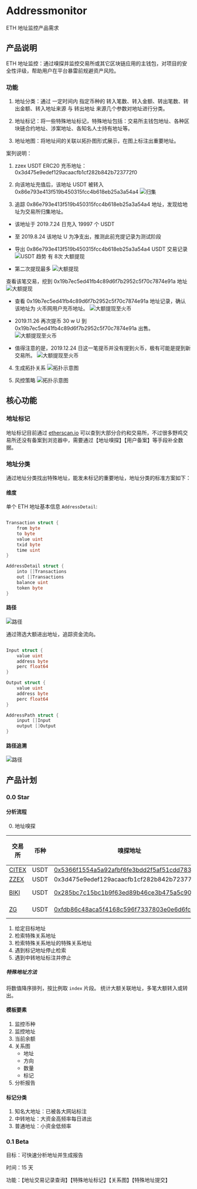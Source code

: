 # Addressmonitor
ETH 地址监控产品需求

## 产品说明

ETH 地址监控：通过嗅探并监控交易所或其它区块链应用的主钱包，对项目的安全性评级，帮助用户在平台暴雷前规避资产风险。

### 功能

1. 地址分类：通过 一定时间内 指定币种的 转入笔数、转入金额、转出笔数、转出金额、转入地址来源 与 转出地址 来源几个参数对地址进行分类。

2. 地址标记：将一些特殊地址标记，特殊地址包括：交易所主钱包地址、各种区块链合约地址、涉案地址、各知名人士持有地址等。

3. 地址地图：将地址间的关联以拓扑图形式展示，在图上标注出重要地址。

案列说明：

1. zzex USDT ERC20 充币地址：0x3d475e9edef129acaacfb1cf282b842b723772f0

2. 向该地址充值后，该地址 USDT 被转入 0x86e793e413f519b450315fcc4b618eb25a3a54a4
![归集](./img/charg.png)

3. 追踪 0x86e793e413f519b450315fcc4b618eb25a3a54a4 地址，发现给地址为交易所归集地址。
- 该地址于 2019.7.24 日充入 19997 个 USDT
- 至 2019.8.24 该地址 U 为净支出，推测此前充提记录为测试阶段
- 导出  0x86e793e413f519b450315fcc4b618eb25a3a54a4 USDT 交易记录
![USDT 趋势](./img/zzex_usdt.png)
有 8次 大额提现

- 第二次提现最多
![大额提现](./img/zzex_usdt_1008.png)

查看该笔交易，挖到 0x19b7ec5ed41fb4c89d6f7b2952c5f70c7874e91a 地址
![大额提现](./img/zzex_usdt_1008.1.png)

- 查看 0x19b7ec5ed41fb4c89d6f7b2952c5f70c7874e91a 地址记录，确认该地址为 火币网用户充币地址。
![大额提现至火币](./img/zzex_usdt_1008.2.png)

- 2019.11.26 再次提币 30 w U 到 0x19b7ec5ed41fb4c89d6f7b2952c5f70c7874e91a 出售。
![大额提现至火币](./img/zzex_usdt_1008.3.png)

- 值得注意的是，2019.12.24 日这一笔提币并没有提到火币，极有可能是提到新交易所。
![大额提现至火币](./img/zzex_usdt_1008.4.png)

4. 生成拓扑关系
![拓扑示意图](./img/zzex_usdt_1008.5.png)

5. 风控策略
![拓扑示意图](./img/zzex_usdt_1008.6.png)


## 核心功能

### 地址标记

地址标记目前通过 [etherscan.io](https://etherscan.io/) 可以查到大部分合约和交易所，不过很多野鸡交易所还没有备案到浏览器中，需要通过【地址嗅探】【用户备案】等手段补全数据。

### 地址分类

通过地址分类找出特殊地址，能发未标记的重要地址，地址分类的标准方案如下：

#### 维度

单个 ETH 地址基本信息 `AddressDetail`:

```go

Transaction struct {
    from byte
    to byte
    value uint
    txid byte
    time uint  
}

AddressDetail struct {
	into []Transactions
	out []Transactions
	balance uint
	token byte
}

```

#### 路径

![路径](./img/zzex_usdt_1008.7.png)

通过筛选大额进出地址，追踪资金流向。

```go

Input struct {
    value uint
    address byte
    perc float64
}

Output struct {
    value uint
    address byte
    perc float64
}

AddressPath struct {
    input []Input
    output []Output
}

```

#### 路径追溯

![路径](./img/zzex_usdt_1008.8.png)

## 产品计划

### 0.0 Star

#### 分析流程

0. 地址嗅探

|交易所|币种|嗅探地址|提币费|提币限制|嗅探提币hash
|--|--|--|--|--|--|
|[CITEX](https://www.citex.co.kr/)|USDT|[0x5366f1554a5a92afbf6fe3bdd2f5af51cdd783a2](https://etherscan.io/token/0xdac17f958d2ee523a2206206994597c13d831ec7?a=0x5366f1554a5a92afbf6fe3bdd2f5af51cdd783a2)|2|(50, --)|[TX](https://etherscan.io/tx/0x7cf2b8568e6806c588e033239ddaf33ff1f864b386e06f6dd282c081bc07d465)
|[ZZEX](https://www.zzexvip.com/)|USDT|0x3d475e9edef129acaacfb1cf282b842b723772f0|2|(--, --)|
|[BIKI](https://www.biki.com/)|USDT|[0x285bc7c15bc1b9f63ed89b46ce3b475a5c9075fb](https://etherscan.io/token/0xdac17f958d2ee523a2206206994597c13d831ec7?a=0x285bc7c15bc1b9f63ed89b46ce3b475a5c9075fb)|3|(--, 1500)|[TX](https://etherscan.io/tx/0xd9954123d38d9a00a31d4db13db1d5257030c650d7c1220ddcc4f21e1e39f5e8)
|[ZG](https://zg.com/)|USDT|[0xfdb86c48aca5f4168c596f7337803e0e6d6fcaf6](https://etherscan.io/token/0xdac17f958d2ee523a2206206994597c13d831ec7?a=0xfdb86c48aca5f4168c596f7337803e0e6d6fcaf6)|2|(7, 150002)|[TX](https://etherscan.io/tx/0xfb4a2f813b135ec42df09a27f499da3b609ff1b1054d4837dcd57a6a28fff1ed)

1. 给定目标地址
2. 检索特殊关系地址
3. 检索特殊关系地址的特殊关系地址
4. 遇到标记地址停止检索
5. 遇到中转地址标注并停止

##### 特殊地址方法

将数值降序排列，按比例取 `index` 片段。
统计大额关联地址，多笔大额转入或转出。

#### 模板要素

1. 监控币种
2. 监控地址
3. 当前余额
4. 关系图
    * 地址
    * 方向
    * 数量
    * 标记
5. 分析报告

#### 标记分类

1. 知名大地址：已被各大网站标注
2. 中转地址：大资金高频率每日进出
3. 普通地址：小资金低频率

### 0.1 Beta

目标：可快速分析地址并生成报告

时间：15 天

功能：【地址交易记录查询】【特殊地址标记】【关系图】【特殊地址提交】



